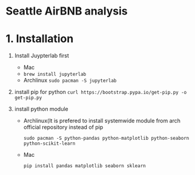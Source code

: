 # Seattle AirBNB analysis

# 1. Installation

  1. Install Juypterlab first
      -  Mac
      -  
        `brew install jupyterlab`
      - Archlinux
        `sudo pacman -S jupyterlab`
  2. install pip for python
        `curl https://bootstrap.pypa.io/get-pip.py -o get-pip.py`
        
 3. install python module
      
      - Archlinux(It is prefered to install systemwide module from arch official repository instead of pip
      
        `sudo pacman -S python-pandas python-matplotlib python-seaborn python-scikit-learn`
        
      - Mac
     
        `pip install pandas matplotlib seaborn sklearn`
